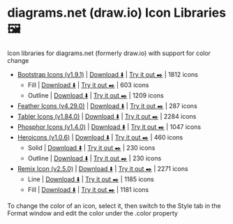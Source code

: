 # diagrams.net (draw.io) Icon Libraries 🖼️
Icon libraries for diagrams.net (formerly draw.io) with support for color change

* [Bootstrap Icons (v1.9.1)](https://github.com/twbs/icons) | [Download ⬇️](https://raw.githubusercontent.com/activivan/drawio-icons/main/libraries/bootstrap-icons/bootstrap.xml) | [Try it out ✒️](https://app.diagrams.net/?splash=0&clibs=Uhttps%3A%2F%2Fraw.githubusercontent.com%2Factivivan%2Fdrawio-icons%2Fmain%2Flibraries%2Fbootstrap-icons%2Fbootstrap.xml) | 1812 icons
   * Fill | [Download ⬇️](https://raw.githubusercontent.com/activivan/drawio-icons/main/libraries/bootstrap-icons/bootstrap.xml) | [Try it out ✒️](https://app.diagrams.net/?splash=0&clibs=Uhttps%3A%2F%2Fraw.githubusercontent.com%2Factivivan%2Fdrawio-icons%2Fmain%2Flibraries%2Fbootstrap-icons%2Fbootstrap-fill.xml) | 603 icons
   * Outline | [Download ⬇️](https://raw.githubusercontent.com/activivan/drawio-icons/main/libraries/bootstrap-icons/bootstrap.xml) | [Try it out ✒️](https://app.diagrams.net/?splash=0&clibs=Uhttps%3A%2F%2Fraw.githubusercontent.com%2Factivivan%2Fdrawio-icons%2Fmain%2Flibraries%2Fbootstrap-icons%2Fbootstrap-outline.xml) | 1209 icons
* [Feather Icons (v4.29.0)](https://github.com/feathericons/feather) | [Download ⬇️](https://raw.githubusercontent.com/activivan/drawio-icons/main/libraries/feather-icons.xml) | [Try it out ✒️](https://app.diagrams.net/?splash=0&clibs=Uhttps%3A%2F%2Fraw.githubusercontent.com%2Factivivan%2Fdrawio-icons%2Fmain%2Flibraries%2Ffeather-icons.xml) | 287 icons
* [Tabler Icons (v1.84.0)](https://github.com/tabler/tabler-icons) | [Download ⬇️](https://raw.githubusercontent.com/activivan/drawio-icons/main/libraries/tabler-icons.xml) | [Try it out ✒️](https://app.diagrams.net/?splash=0&clibs=Uhttps%3A%2F%2Fraw.githubusercontent.com%2Factivivan%2Fdrawio-icons%2Fmain%2Flibraries%2Ftabler-icons.xml) | 2284 icons
* [Phosphor Icons (v1.4.0)](https://github.com/phosphor-icons/phosphor-home) | [Download ⬇️](https://raw.githubusercontent.com/activivan/drawio-icons/main/libraries/phosphor-icons.xml) | [Try it out ✒️](https://app.diagrams.net/?splash=0&clibs=Uhttps%3A%2F%2Fraw.githubusercontent.com%2Factivivan%2Fdrawio-icons%2Fmain%2Flibraries%2Fphosphor-icons.xml) | 1047 icons
* [Heroicons (v1.0.6)](https://github.com/tailwindlabs/heroicons) | [Download ⬇️](https://raw.githubusercontent.com/activivan/drawio-icons/main/libraries/heroicons/heroicons.xml) | [Try it out ✒️](https://app.diagrams.net/?splash=0&clibs=Uhttps%3A%2F%2Fraw.githubusercontent.com%2Factivivan%2Fdrawio-icons%2Fmain%2Flibraries%2Fheroicons%2Fheroicons.xml) | 460 icons
   * Solid | [Download ⬇️](https://raw.githubusercontent.com/activivan/drawio-icons/main/libraries/heroicons/heroicons.xml) | [Try it out ✒️](https://app.diagrams.net/?splash=0&clibs=Uhttps%3A%2F%2Fraw.githubusercontent.com%2Factivivan%2Fdrawio-icons%2Fmain%2Flibraries%2Fheroicons%2Fheroicons-solid.xml) | 230 icons
   * Outline | [Download ⬇️](https://raw.githubusercontent.com/activivan/drawio-icons/main/libraries/heroicons/heroicons.xml) | [Try it out ✒️](https://app.diagrams.net/?splash=0&clibs=Uhttps%3A%2F%2Fraw.githubusercontent.com%2Factivivan%2Fdrawio-icons%2Fmain%2Flibraries%2Fheroicons%2Fheroicons-outline.xml) | 230 icons
* [Remix Icon (v2.5.0)](https://github.com/Remix-Design/remixicon) | [Download ⬇️](https://raw.githubusercontent.com/activivan/drawio-icons/main/libraries/remix-icon/remix.xml) | [Try it out ✒️](https://app.diagrams.net/?splash=0&clibs=Uhttps%3A%2F%2Fraw.githubusercontent.com%2Factivivan%2Fdrawio-icons%2Fmain%2Flibraries%2Fremix-icon%2Fremix.xml) | 2271 icons
   * Line | [Download ⬇️](https://raw.githubusercontent.com/activivan/drawio-icons/main/libraries/remix-icon/remix.xml) | [Try it out ✒️](https://app.diagrams.net/?splash=0&clibs=Uhttps%3A%2F%2Fraw.githubusercontent.com%2Factivivan%2Fdrawio-icons%2Fmain%2Flibraries%2Fremix-icon%2Fremix-line.xml) | 1185 icons
   * Fill | [Download ⬇️](https://raw.githubusercontent.com/activivan/drawio-icons/main/libraries/remix-icon/remix.xml) | [Try it out ✒️](https://app.diagrams.net/?splash=0&clibs=Uhttps%3A%2F%2Fraw.githubusercontent.com%2Factivivan%2Fdrawio-icons%2Fmain%2Flibraries%2Fremix-icon%2Fremix-fill.xml) | 1181 icons

To change the color of an icon, select it, then switch to the Style tab in the Format window and edit the color under the .color property